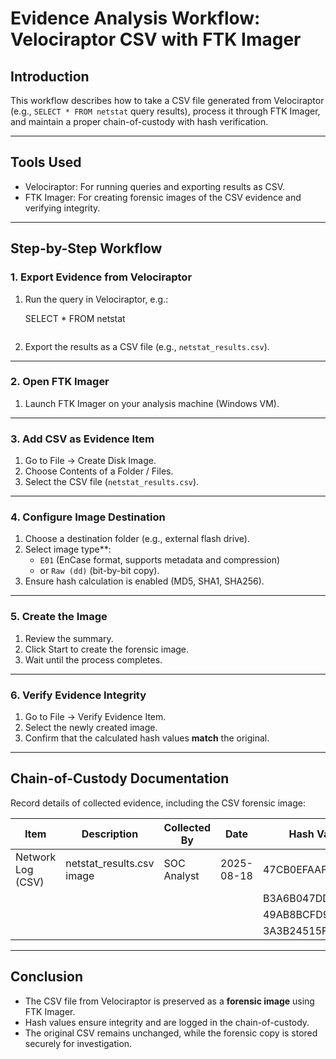 # Evidence Analysis Workflow: Velociraptor CSV with FTK Imager

## Introduction
This workflow describes how to take a CSV file generated from Velociraptor (e.g., `SELECT * FROM netstat` query results), process it through FTK Imager, and maintain a proper chain-of-custody with hash verification.

---

## Tools Used
- Velociraptor: For running queries and exporting results as CSV.
- FTK Imager: For creating forensic images of the CSV evidence and verifying integrity.

---

## Step-by-Step Workflow

### 1. Export Evidence from Velociraptor
1. Run the query in Velociraptor, e.g.:

   SELECT * FROM netstat
   ```
2. Export the results as a CSV file (e.g., `netstat_results.csv`).

---

### 2. Open FTK Imager
1. Launch FTK Imager on your analysis machine (Windows VM).

---

### 3. Add CSV as Evidence Item
1. Go to File → Create Disk Image.  
2. Choose Contents of a Folder / Files.  
3. Select the CSV file (`netstat_results.csv`).  

---

### 4. Configure Image Destination
1. Choose a destination folder (e.g., external flash drive).  
2. Select image type**:  
   - `E01` (EnCase format, supports metadata and compression)  
   - or `Raw (dd)` (bit-by-bit copy).  
3. Ensure hash calculation is enabled (MD5, SHA1, SHA256).  

---

### 5. Create the Image
1. Review the summary.  
2. Click Start to create the forensic image.  
3. Wait until the process completes.  

---

### 6. Verify Evidence Integrity
1. Go to File → Verify Evidence Item.  
2. Select the newly created image.  
3. Confirm that the calculated hash values **match** the original.  

---

## Chain-of-Custody Documentation
Record details of collected evidence, including the CSV forensic image:

| Item              | Description               | Collected By | Date       | Hash Value        |
|-------------------|---------------------------|--------------|------------|-------------------|
| Network Log (CSV) | netstat_results.csv image | SOC Analyst  | 2025-08-18 | 47CB0EFAAFC222AD  |
|                   |                           |              |            |  B3A6B047DD976C3D |
|                   |                           |              |            | 49AB8BCFD9532874  |
|                   |                           |              |            | 3A3B24515F9987F4  |

---

## Conclusion
- The CSV file from Velociraptor is preserved as a **forensic image** using FTK Imager.  
- Hash values ensure integrity and are logged in the chain-of-custody.  
- The original CSV remains unchanged, while the forensic copy is stored securely for investigation.
